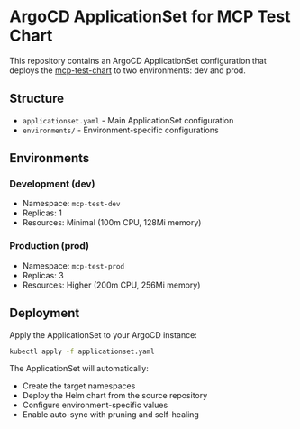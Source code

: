 # ArgoCD ApplicationSet for MCP Test Chart

This repository contains an ArgoCD ApplicationSet configuration that deploys the [mcp-test-chart](https://github.com/geek0ps/mcp-test-chart) to two environments: dev and prod.

## Structure

- `applicationset.yaml` - Main ApplicationSet configuration
- `environments/` - Environment-specific configurations

## Environments

### Development (dev)
- Namespace: `mcp-test-dev`
- Replicas: 1
- Resources: Minimal (100m CPU, 128Mi memory)

### Production (prod)
- Namespace: `mcp-test-prod`
- Replicas: 3
- Resources: Higher (200m CPU, 256Mi memory)

## Deployment

Apply the ApplicationSet to your ArgoCD instance:

```bash
kubectl apply -f applicationset.yaml
```

The ApplicationSet will automatically:
- Create the target namespaces
- Deploy the Helm chart from the source repository
- Configure environment-specific values
- Enable auto-sync with pruning and self-healing
